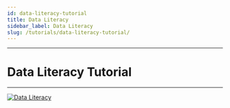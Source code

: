 ```yaml
---
id: data-literacy-tutorial
title: Data Literacy
sidebar_label: Data Literacy
slug: /tutorials/data-literacy-tutorial/
---
```


---
# Data Literacy Tutorial
---

[![Data Literacy](https://res.cloudinary.com/marcomontalbano/image/upload/v1651413824/video_to_markdown/images/youtube--X5boB46yUKc-c05b58ac6eb4c4700831b2b3070cd403.jpg)](https://www.youtube.com/watch?v=X5boB46yUKc "Data Literacy")